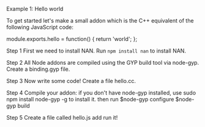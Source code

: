 Example 1: Hello world

To get started let's make a small addon which is the C++ equivalent of the following JavaScript code:

module.exports.hello = function() { return 'world'; };

Step 1
First we need to install NAN. Run `npm install nan` to install NAN.

Step 2
All Node addons are compiled using the GYP build tool via node-gyp. Create a binding.gyp file. 

Step 3
Now write some code! Create a file hello.cc.

Step 4
Compile your addon: if you don't have node-gyp installed, use sudo npm install node-gyp -g to install it. then run 
$node-gyp configure
$node-gyp build

Step 5
Create a file called hello.js add run it!
